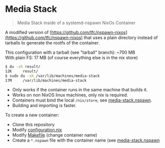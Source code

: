 # Media Stack

> Media Stack inside of a systemd-nspawn NixOs Container

A modified version of [https://github.com/tfc/nspawn-nixos](https://github.com/tfc/nspawn-nixos) that uses a plain
directory instead of tarballs to generate the rootfs of the container.

This configuration with a tarball (see "tarball" branch): ~700 MB  
With plain FS: 17 MB (of course everything else is in the nix store)

```sh
$ du -sh result/
12K     result/
$ sudo du -sh /var/lib/machines/media-stack
17M     /var/lib/machines/media-stack
```

- Only works if the container runs in the same machine that builds it.
- Works on non NixOS linux machines, only nix is required.
- Containers must bind the local `/nix/store`, see [media-stack.nspawn](./media-stack.nspawn).
- Building and importing is faster.

To create a new container:

- Clone this repository
- Modify [configuration.nix](./configuration.nix)
- Modify [Makefile](./Makefile) (change container name)
- Create a `*.nspawn` file with the container name (see [media-stack.nspawn](./media-stack.nspawn)
